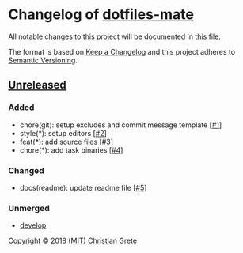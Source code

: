 # Changelog of [dotfiles-mate][github-url]

All notable changes to this project will be documented in this file.

The format is based on [Keep a Changelog][keep-a-changelog-url] and this project adheres to [Semantic Versioning][semver-url].

## [Unreleased]

### Added
- chore(git): setup excludes and commit message template [[#1](https://github.com/ChristianGrete/dotfiles-mate/pull/1)]
- style(*): setup editors [[#2](https://github.com/ChristianGrete/dotfiles-mate/pull/2)]
- feat(*): add source files [[#3](https://github.com/ChristianGrete/dotfiles-mate/pull/3)]
- chore(*): add task binaries [[#4](https://github.com/ChristianGrete/dotfiles-mate/pull/4)]

### Changed
- docs(readme): update readme file [[#5](https://github.com/ChristianGrete/dotfiles-mate/pull/5)]

### Unmerged
- [develop]

[Unreleased]: https://github.com/ChristianGrete/dotfiles-mate/compare/47f8b07a8899a3e687b1d36b51590f10809138b0...develop
[develop]: https://github.com/ChristianGrete/dotfiles-mate/compare/master...develop

Copyright © 2018 ([MIT](LICENSE.md)) [Christian Grete](https://christiangrete.com)

[github-url]: https://github.com/ChristianGrete/dotfiles-mate
[keep-a-changelog-url]: http://keepachangelog.com/en/1.0.0/
[semver-url]: http://semver.org/spec/v2.0.0.html